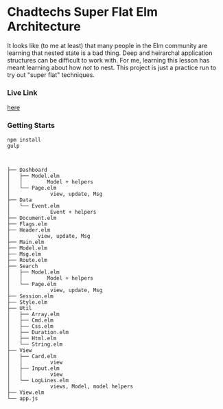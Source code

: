 # Chadtechs Super Flat Elm Architecture

It looks like (to me at least) that many people in the Elm community are learning that nested state is a bad thing. Deep and heirarchal application structures can be difficult to work with. For me, learning this lesson has meant learning about how _not_ to nest. This project is just a practice run to try out "super flat" techniques.


### Live Link
[here](http://flat-elm-architecture.surge.sh/)

### Getting Starts
```
npm install
gulp
```

```


├── Dashboard
│   ├── Model.elm
│   │        Model + helpers
│   └── Page.elm
│             view, update, Msg
├── Data
│   └── Event.elm
│             Event + helpers
├── Document.elm
├── Flags.elm
├── Header.elm
│         view, update, Msg
├── Main.elm
├── Model.elm
├── Msg.elm
├── Route.elm
├── Search
│   ├── Model.elm
│   │        Model + helpers
│   └── Page.elm
│             view, update, Msg
├── Session.elm
├── Style.elm
├── Util
│   ├── Array.elm
│   ├── Cmd.elm
│   ├── Css.elm
│   ├── Duration.elm
│   ├── Html.elm
│   └── String.elm
├── View
│   ├── Card.elm
│   │         view
│   ├── Input.elm
│   │         view
│   └── LogLines.elm
│             views, Model, model helpers
├── View.elm
└── app.js
```